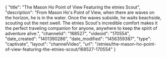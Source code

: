 {
    "title": "The Mason Ho Point of View Featuring the etnies Scout",
    "description": "From Mason Ho's Point of View, when there are waves on the horizon, he is in the water. Once the waves subside, he waits beachside, scouting out the next swell. The etnies Scout's incredible comfort makes it the perfect traveling companion for anyone, anywhere to keep the spirit of adventure alive.",
    "channelid": "168527",
    "videoid": "170554",
    "date_created": "1401390286",
    "date_modified": "1456359387",
    "type": "captivate",
    "layout": "channelVideo",
    "url": "\/etnies\/the-mason-ho-point-of-view-featuring-the-etnies-scout\/168527-170554"
}